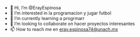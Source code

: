 - 👋 Hi, I’m @ErayEspinosa
- 👀 I’m interested in  la programacion y jugar futbol
- 🌱 I’m currently learning  a progrmarr
- 💞️ I’m looking to collaborate on  hacer proyectos interesantes
- 📫 How to reach me en eray.espinosa74@unach.mx

<!---
ErayEspinosa/ErayEspinosa is a ✨ special ✨ repository because its `README.md` (this file) appears on your GitHub profile.
You can click the Preview link to take a look at your changes.
--->
